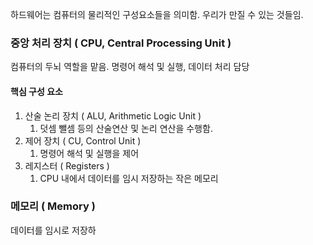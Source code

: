 하드웨어는 컴퓨터의 물리적인 구성요소들을 의미함.
우리가 만질 수 있는 것들임.

### 중앙 처리 장치 ( CPU, Central Processing Unit )
컴퓨터의 두뇌 역할을 맡음.  명령어 해석 및 실행, 데이터 처리 담당
#### 핵심 구성 요소
1. 산술 논리 장치  ( ALU, Arithmetic Logic Unit )
	1. 덧셈 뺄셈 등의 산술연산 및 논리 연산을 수행함.
2. 제어 장치 ( CU, Control Unit )
	1. 명령어 해석 및 실행을 제어
3. 레지스터 ( Registers )
	1. CPU 내에서 데이터를 임시 저장하는 작은 메모리

### 메모리 ( Memory )
데이터를 임시로 저장하